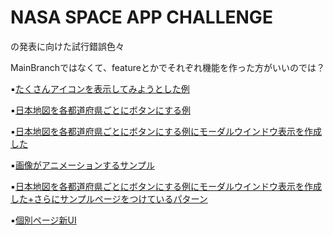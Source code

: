 # NASA SPACE APP CHALLENGE 

の発表に向けた試行錯誤色々

MainBranchではなくて、featureとかでそれぞれ機能を作った方がいいのでは？


▪️[たくさんアイコンを表示してみようとした例](./sample-icon)

▪️[日本地図を各都道府県ごとにボタンにする例](./simple-svg)

▪️[日本地図を各都道府県ごとにボタンにする例にモーダルウインドウ表示を作成した](./simple-svg-modal)

▪️[画像がアニメーションするサンプル](./image-animation)

▪️[日本地図を各都道府県ごとにボタンにする例にモーダルウインドウ表示を作成した+さらにサンプルページをつけているパターン](./simple-svg-modal-popup)


▪️[個別ページ新UI](react-sample-page)
